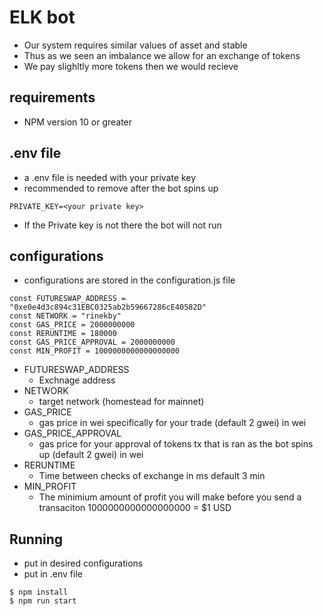 # ELK bot 
* Our system requires similar values of asset and stable
* Thus as we seen an imbalance we allow for an exchange of tokens
* We pay slighltly more tokens then we would recieve
## requirements 
* NPM version 10 or greater

## .env file 
* a .env file is needed with your private key 
* recommended to remove after the bot spins up
```
PRIVATE_KEY=<your private key>

```
* If the Private key is not there the bot will not run
## configurations
* configurations are stored in the configuration.js file 
```
const FUTURESWAP_ADDRESS = "0xe0e4d3c894c31EBC0325ab2b59667286cE40582D"
const NETWORK = "rinekby"
const GAS_PRICE = 2000000000
const RERUNTIME = 180000
const GAS_PRICE_APPROVAL = 2000000000
const MIN_PROFIT = 1000000000000000000

```
* FUTURESWAP_ADDRESS 
    * Exchnage address
* NETWORK
    * target network (homestead for mainnet)
* GAS_PRICE
    * gas price in wei specifically for your trade (default 2 gwei) in wei
* GAS_PRICE_APPROVAL
    * gas price for your approval of tokens tx that is ran as the bot spins up (default 2 gwei) in wei
* RERUNTIME
    * Time between checks of exchange in ms default 3 min
* MIN_PROFIT
    * The minimium amount of profit you will make before you send a transaciton 1000000000000000000 = $1 USD
## Running
* put in desired configurations 
* put in .env file
```
$ npm install 
$ npm run start
```